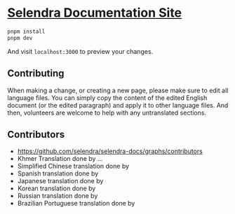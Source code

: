 # [Selendra Documentation Site](https://docs.selendra.org)
```bash
pnpm install
pnpm dev
```

And visit `localhost:3000` to preview your changes.

## Contributing

When making a change, or creating a new page, please make sure to edit all language files. You can simply copy the content of the edited English document (or the edited paragraph) and apply it to other language files. And then, volunteers are welcome to help with any untranslated sections.

## Contributors

- https://github.com/selendra/selendra-docs/graphs/contributors
- Khmer Translation done by ...
- Simplified Chinese translation done by
- Spanish translation done by 
- Japanese translation done by 
- Korean translation done by 
- Russian translation done by
- Brazilian Portuguese translation done by 